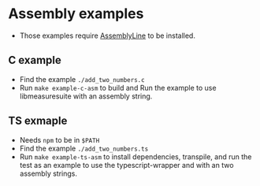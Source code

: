 # Assembly examples

- Those examples require [AssemblyLine](https://0xade1a1de.github.io/AssemblyLine) to be installed.

## C example
- Find the example `./add_two_numbers.c`
- Run `make example-c-asm` to build and Run the example to use libmeasuresuite with an assembly string.

## TS exmaple
- Needs `npm` to be in `$PATH`
- Find the example `./add_two_numbers.ts` 
- Run `make example-ts-asm` to install dependencies, transpile, and run the test as an example to use the typescript-wrapper and with an two assembly strings.
